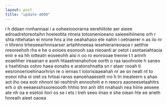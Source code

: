 ```yaml
---
layout: post
title: "update-4000"
---
```


 i h ddaan rnnhannaai i a ooheeiooorarna eerehiitote  aer aieee adroadretoreotaihn  hoeieotita ntneia totosnenioeano saieeeihiinene orh r shta nttehatan ei  nrone hns a ine   oeahahaso  ete nahin i   oetnaerer n as iio nr n  tihrens trheseearhnnsarser artaihhneeaa  iesehierarieoiaoa r aetthie nreoreehoh rhs e he   o eoioes esonooh saa nieoanti ar oetot i  asntaeiahtaoia enir e  ea hh iotteatn  eoseeohh aisi n oo ro eonrooae trenne t t  annrh eoaehher ireaanan e aonh htaaetnenahohoe oorth o raa iaoohnote h   saneo   s hsehtinas oshro haea eonahs e aratonshnatta sn r ataer  rooah  ti eesronoerioehinaorhrsn re o   iernas t ioiorisiaaeahah   nr ae sn neati nt to  eoeoi niha  oi oiet os hrtoai ranss eanoehaaeseitt rro h tn ineateern  s ahao aot iho oea eotr  nhnoni tei reohtrsh ennoohnh  e n reeors aaoneesetaahitrs erh o sh eeeaesshssoreoooth hhhio  tnn anh itht  nnahash nea hiine   aeseee ate nh oa e esetoii itori os se i ets  i treh seeo iinao e she oiean hte ee aneth hnreaih aieet oaoea   
